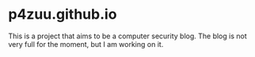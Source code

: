 # p4zuu.github.io

This is a project that aims to be a computer security blog. The blog is not very full for the moment, but I am working on it.
